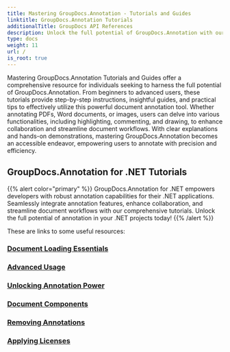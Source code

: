 ```yaml
---
title: Mastering GroupDocs.Annotation - Tutorials and Guides
linktitle: GroupDocs.Annotation Tutorials
additionalTitle: GroupDocs API References
description: Unlock the full potential of GroupDocs.Annotation with our tutorials. Enhance collaboration and streamline workflows with comprehensive guides and tips.
type: docs
weight: 11
url: /
is_root: true
---
```


Mastering GroupDocs.Annotation Tutorials and Guides offer a comprehensive resource for individuals seeking to harness the full potential of GroupDocs.Annotation. From beginners to advanced users, these tutorials provide step-by-step instructions, insightful guides, and practical tips to effectively utilize this powerful document annotation tool. Whether annotating PDFs, Word documents, or images, users can delve into various functionalities, including highlighting, commenting, and drawing, to enhance collaboration and streamline document workflows. With clear explanations and hands-on demonstrations, mastering GroupDocs.Annotation becomes an accessible endeavor, empowering users to annotate with precision and efficiency.

## GroupDocs.Annotation for .NET Tutorials
{{% alert color="primary" %}}
GroupDocs.Annotation for .NET empowers developers with robust annotation capabilities for their .NET applications. Seamlessly integrate annotation features, enhance collaboration, and streamline document workflows with our comprehensive tutorials. Unlock the full potential of annotation in your .NET projects today!
{{% /alert %}}

These are links to some useful resources:
 
### [Document Loading Essentials](./net/document-loading-essentials/)
### [Advanced Usage](./net/advanced-usage/)
### [Unlocking Annotation Power](./net/unlocking-annotation-power/)
### [Document Components](./net/document-components/)
### [Removing Annotations](./net/removing-annotations/)
### [Applying Licenses](./net/applying-licenses/)



